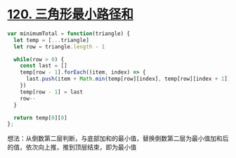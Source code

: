 # [120. 三角形最小路径和](https://leetcode-cn.com/problems/triangle/)

```javascript
var minimumTotal = function(triangle) {
  let temp = [...triangle]
  let row = triangle.length - 1

  while(row > 0) {
    const last = []
    temp[row - 1].forEach((item, index) => {
      last.push(item + Math.min(temp[row][index], temp[row][index + 1]))
    })
    temp[row - 1] = last
    row--
  }

  return temp[0][0]
};
```

想法：从倒数第二层判断，与底部加和的最小值，替换倒数第二层为最小值加和后的值，依次向上推，推到顶层结束，即为最小值
